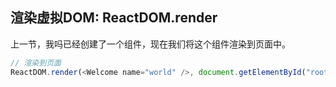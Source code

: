 
## 渲染虚拟DOM: ReactDOM.render

上一节，我吗已经创建了一个组件，现在我们将这个组件渲染到页面中。

```js
// 渲染到页面
ReactDOM.render(<Welcome name="world" />, document.getElementById("root"));
```